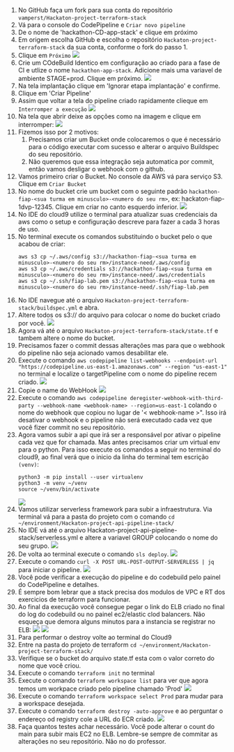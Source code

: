 1. No GitHub faça um fork para sua conta do repositório `vamperst/Hackaton-project-terraform-stack`
2. Vá para o console do CodePipeline e `Criar novo pipeline`
3. De o nome de 'hackathon-CD-app-stack' e clique em próximo
4. Em origem escolha GitHub e escolha o repositório `Hackaton-project-terraform-stack` da sua conta, conforme o fork do passo 1.
5. Clique em `Próximo`
   ![](img/cp1.png)
6. Crie um COdeBuild Identico em configuração ao criado para a fase de CI e utlize o nome `hackathon-app-stack`. Adicione mais uma variavel de ambiente STAGE=prod. Clique em próximo.
   ![](img/cb1.png)
7. Na tela implantação clique em 'Ignorar etapa implantação' e confirme.
8. Clique em 'Criar Pipeline'
9.  Assim que voltar a tela do pipeline criado rapidamente clieque em `Interromper a execução`
    ![](img/cp2.png)
10. Na tela que abrir deixe as opções como na imagem e clique em interromper:
    ![](img/cp3.png)
11. Fizemos isso por 2 motivos:
    1.  Precisamos criar um Bucket onde colocaremos o que é necessário para o código executar com sucesso e alterar o arquivo Buildspec do seu repositório.
    2.  Não queremos que essa integração seja automatica por commit, então vamos desligar o webhook com o github.
12. Vamos primeiro criar o Bucket. No console da AWS vá para serviço S3. Clique em `Criar Bucket`
13. No nome do bucket crie um bucket com o seguinte padrão `hackathon-fiap-<sua turma em minusculo>-<numero do seu rm>`, ex: hackaton-fiap-1dvp-12345. Clique em criar no canto esquerdo inferior.
    ![](img/s3-1.png)
14. No IDE do cloud9 utilize o terminal para atualizar suas credenciais da aws como o setup e configuração descreve para fazer a cada 3 horas de uso.
15. No terminal execute os comandos substituindo o bucket pelo o que acabou de criar:
    ```
    aws s3 cp ~/.aws/config s3://hackathon-fiap-<sua turma em minusculo>-<numero do seu rm>/instance-need/.aws/config
    aws s3 cp ~/.aws/credentials s3://hackathon-fiap-<sua turma em minusculo>-<numero do seu rm>/instance-need/.aws/credentials
    aws s3 cp ~/.ssh/fiap-lab.pem s3://hackathon-fiap-<sua turma em minusculo>-<numero do seu rm>/instance-need/.ssh/fiap-lab.pem
    ```
16. No IDE navegue até o arquivo `Hackaton-project-terraform-stack/buildspec.yml` e abra.
17. Altere todos os s3:// do arquivo para colocar o nome do bucket criado por você.
    ![](img/ide1.png)
18. Agora vá até o arquivo `Hackaton-project-terraform-stack/state.tf` e tambem altere o nome do bucket.
19. Precisamos fazer o commit dessas alterações mas para que o webhook do pipeline não seja acionado vamos desabilitar ele.
20. Execute o comando `aws codepipeline list-webhooks --endpoint-url "https://codepipeline.us-east-1.amazonaws.com" --region "us-east-1"` no terminal e localize o targetPipeline com o nome do pipeline recem criado.
    ![](img/ter1.png)
21. Copie o name do WebHook
    ![](img/ter2.png)
22. Execute o comando `aws codepipeline deregister-webhook-with-third-party --webhook-name <webhook-name> --region=us-east-1` colando o nome do webhook que copiou no lugar de '< webhook-name >". Isso irá desativar o webhook e o pipeline não será executado cada vez que você fizer commit no seu repositório.
23. Agora vamos subir a api que irá ser a responsável por ativar o pipeline cada vez que for chamada. Mas antes precisamos criar um virtual env para o python. Para isso execute os comandos a seguir no terminal do cloud9, ao final verá que o inicio da linha do terminal tem  escrição `(venv)`:
    ```
    python3 -m pip install --user virtualenv
    python3 -m venv ~/venv
    source ~/venv/bin/activate
    ```
    ![](img/ter3.png)
24. Vamos utilizar serverless framework para subir a infraestrutura. Via terminal vá para a pasta do projeto com o comando `cd ~/environment/Hackaton-project-api-pipeline-stack/`
25. No IDE vá até o arquivo Hackaton-project-api-pipeline-stack/serverless.yml e altere a variavel GROUP colocando o nome do seu grupo.
    ![](img/sls1.png)
26. De volta ao terminal execute o comando `sls deploy`.
    ![](img/sls2.png)
27. Execute o comando `curl -X POST URL-POST-OUTPUT-SERVERLESS | jq` para iniciar o pipeline.
    ![](img/ter4.png)
28. Você pode verificar a execução do pipeline e do codebuild pelo painel do CodePipeline e detalhes.
29. É sempre bom lebrar que a stack precisa dos modulos de VPC e RT dos exercicios de terraform para funcionar.
30. Ao final da execução você consegue pegar o link do ELB criado no final do log do codebuild ou no painel ec2/elastic clod balancers. Não esqueça que demora alguns minutos para a instancia se registrar no ELB:
    ![](img/cb2.png)
    ![](img/elb1.png)
31. Para performar o destroy volte ao terminal do Cloud9
32. Entre na pasta do projeto de terraform `cd ~/environment/Hackaton-project-terraform-stack/`
33. Verifique se o bucket do arquivo state.tf esta com o valor correto do nome que você criou.
34. Execute o comando `terraform init` no terminal
35. Execute o comando `terraform workspace list` para ver que agora temos um workpace criado pelo pipeline chamado 'Prod'
    ![](img/ter5.png)
36. Execute o comando `terraform workspace select Prod` para mudar para a workspace desejada.
37. Execute o comando `terraform destroy -auto-approve` e ao perguntar o endereço od registry cole a URL do ECR criado.
    ![](img/ter6.png)
38. Faça quantos testes achar necessário. Você pode alterar o count do main para subir mais EC2 no ELB. Lembre-se sempre de commitar as alterações no seu repositório. Não no do professor. 